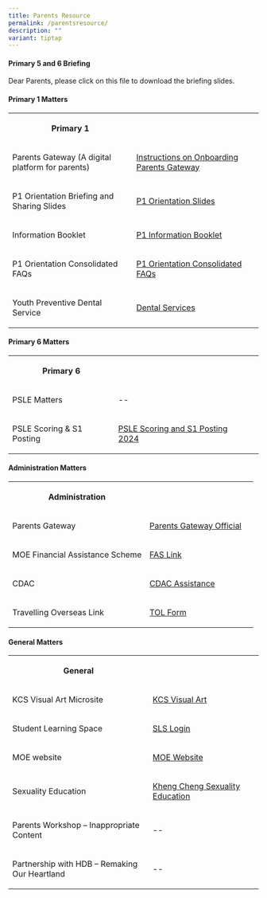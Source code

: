 ```yaml
---
title: Parents Resource
permalink: /parentsresource/
description: ""
variant: tiptap
---
```

<h4>Primary 5 and 6 Briefing</h4>
<p>Dear Parents, please click on this file to download the briefing slides.</p>
<p></p>
<h4>Primary 1 Matters</h4>
<table style="minWidth: 75px">
<colgroup>
<col>
<col>
<col>
</colgroup>
<tbody>
<tr>
<th rowspan="1" colspan="1">
<p>Primary 1</p>
</th>
<th rowspan="1" colspan="1">
<p></p>
</th>
<th rowspan="1" colspan="1">
<p></p>
</th>
</tr>
<tr>
<td rowspan="1" colspan="1">
<p>Parents Gateway (A digital platform for parents)</p>
</td>
<td rowspan="1" colspan="1">
<p><a href="/files/Parents/Annex_A___Instructions_on_Onboarding_Parents_Gateway.pdf" rel="noopener noreferrer nofollow" target="_blank">Instructions on Onboarding Parents Gateway</a>
</p>
</td>
<td rowspan="1" colspan="1">
<p></p>
</td>
</tr>
<tr>
<td rowspan="1" colspan="1">
<p>P1 Orientation Briefing and Sharing Slides</p>
</td>
<td rowspan="1" colspan="1">
<p><a href="/files/Parents/P1_Orientation_Slides_2025_conv_2.pdf" rel="noopener nofollow" target="_blank">P1 Orientation Slides</a>
</p>
</td>
<td rowspan="1" colspan="1">
<p></p>
</td>
</tr>
<tr>
<td rowspan="1" colspan="1">
<p>Information Booklet</p>
</td>
<td rowspan="1" colspan="1">
<p><a href="/files/Parents/P1_Information_Booklet.pdf" rel="noopener nofollow" target="_blank">P1 Information Booklet</a>
</p>
</td>
<td rowspan="1" colspan="1">
<p></p>
</td>
</tr>
<tr>
<td rowspan="1" colspan="1">
<p>P1 Orientation Consolidated FAQs</p>
</td>
<td rowspan="1" colspan="1">
<p><a href="/files/Parents/P1_Orientation_Consolidated_FAQs_2025.pdf" rel="noopener nofollow" target="_blank">P1 Orientation Consolidated FAQs</a>
</p>
</td>
<td rowspan="1" colspan="1">
<p></p>
</td>
</tr>
<tr>
<td rowspan="1" colspan="1">
<p>Youth Preventive Dental Service</p>
</td>
<td rowspan="1" colspan="1">
<p><a href="https://go.gov.sg/schdentalservices" rel="noopener nofollow" target="_blank">Dental Services</a>
</p>
</td>
<td rowspan="1" colspan="1">
<p></p>
</td>
</tr>
</tbody>
</table>
<h4>Primary 6 Matters</h4>
<table style="minWidth: 75px">
<colgroup>
<col>
<col>
<col>
</colgroup>
<tbody>
<tr>
<th rowspan="1" colspan="1">
<p>Primary 6</p>
</th>
<th rowspan="1" colspan="1">
<p></p>
</th>
<th rowspan="1" colspan="1">
<p></p>
</th>
</tr>
<tr>
<td rowspan="1" colspan="1">
<p>PSLE Matters</p>
</td>
<td rowspan="1" colspan="1">
<p>--</p>
</td>
<td rowspan="1" colspan="1">
<p></p>
</td>
</tr>
<tr>
<td rowspan="1" colspan="1">
<p>PSLE Scoring &amp; S1 Posting</p>
</td>
<td rowspan="1" colspan="1">
<p><a href="/files/Parents/PSLE_Scoring_and_S1_Posting___Parent_Engagement_2024.pdf" rel="noopener noreferrer nofollow" target="_blank">PSLE Scoring and S1 Posting 2024</a>
</p>
</td>
<td rowspan="1" colspan="1">
<p></p>
</td>
</tr>
</tbody>
</table>
<h4>Administration Matters</h4>
<table style="minWidth: 75px">
<colgroup>
<col>
<col>
<col>
</colgroup>
<tbody>
<tr>
<th rowspan="1" colspan="1">
<p>Administration</p>
</th>
<th rowspan="1" colspan="1">
<p></p>
</th>
<th rowspan="1" colspan="1">
<p></p>
</th>
</tr>
<tr>
<td rowspan="1" colspan="1">
<p>Parents Gateway</p>
</td>
<td rowspan="1" colspan="1">
<p><a href="https://pg.moe.edu.sg/" rel="noopener noreferrer nofollow" target="_blank">Parents Gateway Official</a>
</p>
</td>
<td rowspan="1" colspan="1">
<p></p>
</td>
</tr>
<tr>
<td rowspan="1" colspan="1">
<p>MOE Financial Assistance Scheme</p>
</td>
<td rowspan="1" colspan="1">
<p><a href="https://www.moe.gov.sg/financial-matters/financial-assistance" rel="noopener noreferrer nofollow" target="_blank">FAS Link</a>
</p>
</td>
<td rowspan="1" colspan="1">
<p></p>
</td>
</tr>
<tr>
<td rowspan="1" colspan="1">
<p>CDAC</p>
</td>
<td rowspan="1" colspan="1">
<p><a href="https://mycdac.my.site.com/s/login/" rel="noopener noreferrer nofollow" target="_blank">CDAC Assistance</a>
</p>
</td>
<td rowspan="1" colspan="1">
<p></p>
</td>
</tr>
<tr>
<td rowspan="1" colspan="1">
<p>Travelling Overseas Link</p>
</td>
<td rowspan="1" colspan="1">
<p><a href="https://go.gov.sg/applicationtotraveloverseas" rel="noopener nofollow" target="_blank">TOL Form</a>
</p>
</td>
<td rowspan="1" colspan="1">
<p></p>
</td>
</tr>
</tbody>
</table>
<h4>General Matters</h4>
<table style="minWidth: 75px">
<colgroup>
<col>
<col>
<col>
</colgroup>
<tbody>
<tr>
<th rowspan="1" colspan="1">
<p>General</p>
</th>
<th rowspan="1" colspan="1">
<p></p>
</th>
<th rowspan="1" colspan="1">
<p></p>
</th>
</tr>
<tr>
<td rowspan="1" colspan="1">
<p>KCS Visual Art Microsite</p>
</td>
<td rowspan="1" colspan="1">
<p><a href="https://sites.google.com/moe.edu.sg/art-at-kcs/about-us" rel="noopener noreferrer nofollow" target="_blank">KCS Visual Art</a>
</p>
</td>
<td rowspan="1" colspan="1">
<p></p>
</td>
</tr>
<tr>
<td rowspan="1" colspan="1">
<p>Student Learning Space</p>
</td>
<td rowspan="1" colspan="1">
<p><a href="https://vle.learning.moe.edu.sg/login" rel="noopener noreferrer nofollow" target="_blank">SLS Login</a>
</p>
</td>
<td rowspan="1" colspan="1">
<p></p>
</td>
</tr>
<tr>
<td rowspan="1" colspan="1">
<p>MOE website</p>
</td>
<td rowspan="1" colspan="1">
<p><a href="https://www.moe.gov.sg/" rel="noopener noreferrer nofollow" target="_blank">MOE Website</a>
</p>
</td>
<td rowspan="1" colspan="1">
<p></p>
</td>
</tr>
<tr>
<td rowspan="1" colspan="1">
<p>Sexuality Education</p>
</td>
<td rowspan="1" colspan="1">
<p><a href="https://www.khengcheng.moe.edu.sg/sexualityedu/" rel="noopener noreferrer nofollow" target="_blank">Kheng Cheng Sexuality Education</a>
</p>
</td>
<td rowspan="1" colspan="1">
<p></p>
</td>
</tr>
<tr>
<td rowspan="1" colspan="1">
<p>Parents Workshop – Inappropriate Content</p>
</td>
<td rowspan="1" colspan="1">
<p>--</p>
</td>
<td rowspan="1" colspan="1">
<p></p>
</td>
</tr>
<tr>
<td rowspan="1" colspan="1">
<p>Partnership with HDB – Remaking Our Heartland</p>
</td>
<td rowspan="1" colspan="1">
<p>--</p>
</td>
<td rowspan="1" colspan="1">
<p></p>
</td>
</tr>
</tbody>
</table>
<p></p>